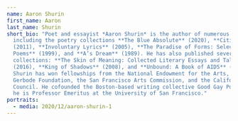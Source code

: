```yaml
---
name: Aaron Shurin
first_name: Aaron
last_name: Shurin
short_bio: "Poet and essayist *Aaron Shurin* is the author of numerous books,
  including the poetry collections **The Blue Absolute** (2020), **Citizen**
  (2011), **Involuntary Lyrics** (2005), **The Paradise of Forms: Selected
  Poems** (1999), and **A’s Dream** (1989). He has also published several essay
  collections: **The Skin of Meaning: Collected Literary Essays and Talks**
  (2016), **King of Shadows** (2008), and **Unbound: A Book of AIDS** (1997).
  Shurin has won fellowships from the National Endowment for the Arts, the
  Gerbode Foundation, the San Francisco Arts Commission, and the California Arts
  Council. He cofounded the Boston-based writing collective Good Gay Poets and
  he is Professor Emeritus at the University of San Francisco."
portraits:
  - media: 2020/12/aaron-shurin-1
---
```

